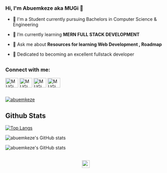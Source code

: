 ### Hi, I'm Abuemkeze aka MUGi 👋

-   🏫 I'm a Student currently pursuing Bachelors in Computer Science & Engineering

-   🌱 I’m currently learning **MERN FULL STACK DEVELOPMENT**

-   💬 Ask me about **Resources for learning Web Development , Roadmap**

-   💯 Dedicated to becoming an excellent fullstack developer


## 

<h3 align="left">Connect with me:</h3>
<p align="left">
<a href="https://twitter.com/abuemkeze" target="blank"><img align="center" src="https://raw.githubusercontent.com/rahuldkjain/github-profile-readme-generator/master/src/images/icons/Social/twitter.svg" alt="MUGi" height="30" width="40" /></a>
<a href="https://linkedin.com/in/abuemkeze-mueghe-388471200" target="blank"><img align="center" src="https://raw.githubusercontent.com/rahuldkjain/github-profile-readme-generator/master/src/images/icons/Social/linked-in-alt.svg" alt="MUGi" height="30" width="40" /></a>
<a href="https://stackoverflow.com/users/16842850/abuemkeze-mueghe" target="blank"><img align="center" src="https://github.com/rahuldkjain/github-profile-readme-generator/blob/master/src/images/icons/Social/stack-overflow.svg" alt="MUGi" height="30" width="40" /></a>
<a href="https://www.facebook.com/mueghe.abuemkezechu" target="blank"><img align="center" src="https://github.com/rahuldkjain/github-profile-readme-generator/blob/master/src/images/icons/Social/facebook.svg" alt="MUGi" height="30" width="40" /></a>
</p>

## 

<p align="left"> <a href="https://github.com/ryo-ma/github-profile-trophy"><img src="https://github-profile-trophy.vercel.app/?username=abuemkeze&row=1&theme=darkhub&margin-w=15&no-bg=true" alt="abuemkeze" /></a> </p>


## Github Stats

[![Top Langs](https://github-readme-stats.vercel.app/api/top-langs/?username=abuemkeze&langs_count=20&layout=compact&theme=cobalt&align=right&width=100%&hide_border=true)](https://github.com/abuemkeze/github-readme-stats)

<div align="left" width="280px">

![abuemkeze's GitHub stats](https://github-readme-stats.vercel.app/api?username=MuegheAbuemkeze&show_icons=true&locale=en&layout=compact&theme=cobalt )

</div>

<div align="left" width="380px" >
    
![abuemkeze's GitHub stats](http://github-readme-streak-stats.herokuapp.com?user=abuemkeze&count_private=true&show_icons=true&locale=en&layout=compact&theme=cobalt)
    
</div> 

<br/>

<div align="center">
<img src="https://komarev.com/ghpvc/?username=MuegheAbuemkeze&label=Profile Views  &color=red&style=flat" height="24px"/>
</div> 
